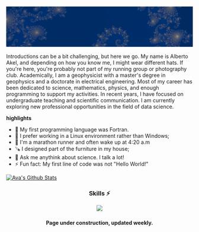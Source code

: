 ![Banner](https://github.com/albertoakel/albertoakel/blob/main/perfil1_albertoakel.PNG)

Introductions can be a bit challenging, but here we go. My name is Alberto Akel, and depending on how you know me, I might wear different hats. If you're here, you're probably not part of my running group or photography club. Academically, I am a geophysicist with a master's degree in geophysics and a doctorate in electrical engineering. Most of my career has been dedicated to science, mathematics, physics, and enough programming to support my activities. In recent years, I have focused on undergraduate teaching and scientific communication. I am currently exploring new professional opportunities in the field of data science.

**highlights**
- 🌱 My first programming language was Fortran.
- 🐧 I prefer working in a Linux environment rather than Windows;
- 🏃 I'm a marathon runner and often wake up at 4:20 a.m
- 🪚 I designed part of the furniture in my house;
- 💬 Ask me anythink about science. I talk a lot!
- ⚡ Fun fact: My first line of code was not "Hello World!"

[![Ava's Github Stats](https://github-readme-stats.vercel.app/api?username=albertoakel)](https://github.com/anuraghazra/github-readme-stats)

<h3 align="center">Skills ⚡</h3>

<p align="center"> 
  <a href="https://skillicons.dev">
    <img src="https://skillicons.dev/icons?i=github,anaconda,py,matlab,fortran,ubuntu,scikit-learn,latex,docker&theme=light" />
  </a>
</p>

<h4 align="center">Page under construction, updated weekly. <h4>






